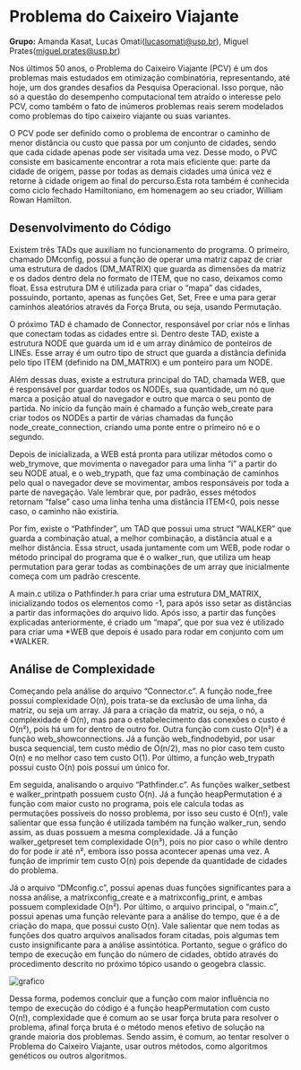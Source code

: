 # Problema do Caixeiro Viajante
**Grupo:** Amanda Kasat, Lucas Omati(lucasomati@usp.br), Miguel Prates(miguel.prates@usp.br)

Nos últimos 50 anos, o Problema do Caixeiro Viajante (PCV) é um dos problemas mais estudados em otimização combinatória, representando, até hoje, 
um dos grandes desafios da Pesquisa Operacional. Isso porque, não só a questão do desempenho computacional tem atraído o interesse pelo PCV, como 
também  o fato de inúmeros problemas reais serem modelados como problemas do tipo caixeiro viajante ou suas variantes.

O PCV pode ser definido como o problema de encontrar o caminho de menor distância ou custo que passa por um conjunto de cidades, sendo que cada cidade
apenas pode ser visitada uma vez. Desse modo, o PVC consiste em basicamente encontrar a rota mais eficiente que: parte da cidade de origem, passe por 
todas as demais cidades uma única vez e retorne à cidade origem ao final do percurso.Esta rota também é conhecida como ciclo fechado Hamiltoniano, em 
homenagem ao seu criador, William Rowan Hamilton.

## Desenvolvimento do Código
Existem três TADs que auxiliam no funcionamento do programa. O primeiro, chamado DMconfig, possui a função de operar uma matriz capaz de criar uma 
estrutura de dados (DM_MATRIX) que guarda as dimensões da matriz e os dados dentro dela no formato de ITEM, que no caso, deixamos como float. Essa 
estrutura DM é utilizada para criar o “mapa” das cidades, possuindo, portanto, apenas as funções Get, Set, Free e uma para gerar caminhos aleatórios
através da Força Bruta, ou seja, usando Permutação. 

O próximo TAD é chamado de Connector, responsável por criar nós e linhas que conectam todas as cidades entre si. Dentro deste TAD, existe a estrutura 
NODE que guarda um id e um array dinâmico de ponteiros de LINEs. Esse array é  um outro tipo de struct que guarda a distância definida pelo tipo ITEM 
(definido na DM_MATRIX) e um ponteiro para um NODE. 

Além dessas duas, existe a estrutura principal do TAD, chamada WEB, que é responsável por guardar todos os NODEs, sua quantidade, um nó que marca a 
posição atual do navegador e outro que marca o seu ponto de partida. No início da função main é chamado a função web_create para criar todos os NODEs 
a partir de várias chamadas da função node_create_connection, criando uma ponte entre o primeiro nó e o segundo.

Depois de inicializada, a WEB está pronta para utilizar métodos como o web_trymove, que movimenta o navegador para uma linha “i” a partir do seu NODE 
atual, e o web_trypath, que faz uma combinação de caminhos pelo qual o navegador deve se movimentar, ambos responsáveis por toda a parte de navegação. 
Vale lembrar que, por padrão, esses métodos retornam “false” caso uma linha tenha uma distância ITEM<0, pois nesse caso, o caminho não existiria.

Por fim, existe o “Pathfinder”, um TAD que possui uma struct “WALKER” que guarda a combinação atual, a melhor combinação, a distância atual e a melhor 
distância. Essa struct, usada juntamente com um WEB, pode rodar o método principal do programa que é o walker_run, que utiliza um heap permutation para 
gerar todas as combinações de um array que inicialmente começa com um padrão crescente.

A main.c utiliza o Pathfinder.h para criar uma estrutura DM_MATRIX, inicializando todos os elementos como -1, para após isso setar as distâncias a
partir das informações do arquivo lido. Após isso, a partir das funções explicadas anteriormente, é criado um “mapa”, que por sua vez é utilizado 
para criar uma *WEB que depois é usado para rodar em conjunto com um *WALKER.

## Análise de Complexidade
Começando pela análise do arquivo “Connector.c”. A função node_free possui complexidade O(n), pois trata-se da exclusão de uma linha, da matriz, ou
seja um array. Já para a criação da matriz, ou seja, o nó, a complexidade é O(n), mas para o estabelecimento das conexões o custo é O(n²), pois há 
um for dentro de outro for. Outra função com custo O(n²) é a função web_showconnections. Já a função web_findnodebyid, por usar busca sequencial, 
tem custo médio de O(n/2), mas no pior caso tem custo O(n) e no melhor caso tem custo O(1). Por último, a função web_trypath possui custo O(n) pois 
possui um único for.

Em seguida, analisando o arquivo “Pathfinder.c”. As funções walker_setbest e walker_printpath possuem custo O(n). Já a função heapPermutation é a 
função com maior custo no programa, pois ele calcula todas as permutações possíveis do nosso problema, por isso seu custo é O(n!), vale salientar 
que essa função é utilizada também na função walker_run, sendo assim, as duas possuem a  mesma complexidade. Já a função walker_getpreset tem 
complexidade O(n³), pois no pior caso o while dentro do for pode ir até n², embora isso possa acontecer apenas uma vez. A função de imprimir tem custo 
O(n) pois depende da quantidade de cidades do problema. 

Já o arquivo “DMconfig.c”, possui apenas duas funções significantes para a nossa análise, a matrixconfig_create e a matrixconfig_print, e ambas possuem 
complexidade O(n²).
Por último, o arquivo principal, o “main.c”, possui apenas uma função relevante para a análise do tempo, que é a de criação do mapa, que possui custo 
O(n). Vale salientar  que nem todas as funções dos quatro arquivos analisados foram citadas, pois algumas tem custo insignificante para a análise 
assintótica. Portanto, segue o gráfico do tempo de execução em função do número de cidades, obtido através do procedimento descrito no próximo tópico 
usando o geogebra classic. 

![grafico](https://user-images.githubusercontent.com/100383925/211402176-5c319d7f-aed1-419e-878a-973782df9a38.jpg)


Dessa forma, podemos concluir que a função com maior influência no tempo de execução do código é a função heapPermutation com custo O(n!), complexidade 
que é comum ao se usar força bruta para resolver o problema, afinal força bruta é o método menos efetivo de solução na grande maioria dos problemas. 
Sendo assim, é comum, ao tentar resolver o Problema do Caixeiro Viajante, usar outros métodos, como algoritmos genéticos ou outros algoritmos.

